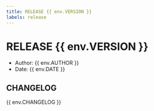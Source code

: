 ```yaml
---
title: RELEASE {{ env.VERSION }}
labels: release
---
```

# RELEASE {{ env.VERSION }}
- Author: {{ env.AUTHOR }}
- Date: {{ env.DATE }}

## CHANGELOG

{{ env.CHANGELOG }}